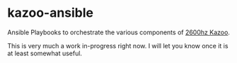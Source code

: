 # kazoo-ansible
Ansible Playbooks to orchestrate the various components of [2600hz Kazoo](https://github.com/2600hz/kazoo).

This is very much a work in-progress right now. I will let you know once it is at least somewhat useful.
